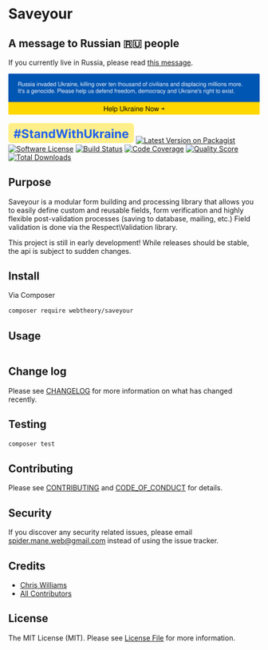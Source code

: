 # Saveyour

## A message to Russian 🇷🇺 people

If you currently live in Russia, please read [this message][link-to-russia].

[![Stand With Ukraine][banner-support-ukraine]][link-support-ukraine]

[![Stand With Ukraine][badge-support-ukraine]][link-support-ukraine]
[![Latest Version on Packagist][badge-packagist-version]][link-packagist]
[![Software License][badge-license]](LICENSE.md)
[![Build Status][badge-scrutinizer-build]][link-scrutinizer]
[![Code Coverage][badge-scrutinizer-coverage]][link-scrutinizer]
[![Quality Score][badge-scrutinizer-quality]][link-scrutinizer]
[![Total Downloads][badge-packagist-downloads]][link-packagist]

## Purpose

Saveyour is a modular form building and processing library that allows you to easily define custom and reusable fields, form verification and highly flexible post-validation processes (saving to database, mailing, etc.) Field validation is done via the Respect\Validation library.

This project is still in early development! While releases should be stable, the api is subject to sudden changes.

## Install

Via Composer

```bash
composer require webtheory/saveyour
```

## Usage

```php

```

## Change log

Please see [CHANGELOG](CHANGELOG.md) for more information on what has changed recently.

## Testing

```bash
composer test
```

## Contributing

Please see [CONTRIBUTING](CONTRIBUTING.md) and [CODE_OF_CONDUCT](CODE_OF_CONDUCT.md) for details.

## Security

If you discover any security related issues, please email spider.mane.web@gmail.com instead of using the issue tracker.

## Credits

* [Chris Williams][link-author]
* [All Contributors][link-contributors]

## License

The MIT License (MIT). Please see [License File](LICENSE.md) for more information.

<!-- Badges -->
[badge-license]: https://img.shields.io/badge/license-MIT-brightgreen.svg
[badge-packagist-downloads]: https://img.shields.io/packagist/dt/webtheory/saveyour.svg
[badge-packagist-version]: https://img.shields.io/packagist/v/webtheory/saveyour.svg
[badge-scrutinizer-build]: https://img.shields.io/scrutinizer/build/g/spider-mane/saveyour.svg
[badge-scrutinizer-coverage]: https://img.shields.io/scrutinizer/coverage/g/spider-mane/saveyour.svg
[badge-scrutinizer-quality]: https://img.shields.io/scrutinizer/g/spider-mane/saveyour.svg

<!-- Links -->
[link-author]: https://github.com/spider-mane
[link-contributors]: ../../contributors
[link-packagist]: https://packagist.org/packages/webtheory/saveyour
[link-scrutinizer]: https://scrutinizer-ci.com/g/spider-mane/saveyour

<!-- Support Ukraine -->
[banner-support-ukraine]: https://raw.githubusercontent.com/vshymanskyy/StandWithUkraine/main/banner2-direct.svg
[badge-support-ukraine]: https://raw.githubusercontent.com/vshymanskyy/StandWithUkraine/main/badges/StandWithUkraine.svg
[link-support-ukraine]: https://stand-with-ukraine.pp.ua
[link-to-russia]: https://github.com/vshymanskyy/StandWithUkraine/blob/main/docs/ToRussianPeople.md

